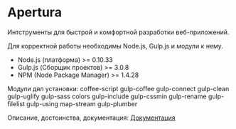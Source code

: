 Apertura
========

Интструменты для быстрой и комфортной разработки веб-приложений.

Для корректной работы необходимы Node.js, Gulp.js и модули к нему.
* Node.js (платформа)        >= 0.10.33
* Gulp.js (Сборщик проектов) >= 3.0.8
* NPM (Node Package Manager) >= 1.4.28

Модули дял установки: 
coffee-script gulp-coffee gulp-connect gulp-clean gulp-uglify gulp-sass colors gulp-include gulp-cssmin gulp-rename gulp-filelist gulp-using map-stream gulp-plumber

Описание, достоинства, документация:
<a href="" title="Документация">Документация</a>
